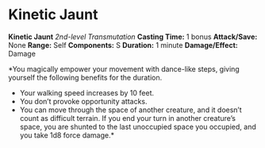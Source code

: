 # Kinetic Jaunt

**Kinetic Jaunt**
_2nd-level Transmutation_
**Casting Time:** 1 bonus
**Attack/Save:** None
**Range:** Self
**Components:** S
**Duration:** 1 minute
**Damage/Effect:** Damage

*You magically empower your movement with dance-like steps, giving yourself the following benefits for the duration.
* Your walking speed increases by 10 feet.
* You don’t provoke opportunity attacks.
* You can move through the space of another creature, and it doesn’t count as difficult terrain. If you end your turn in another creature’s space, you are shunted to the last unoccupied space you occupied, and you take 1d8 force damage.*